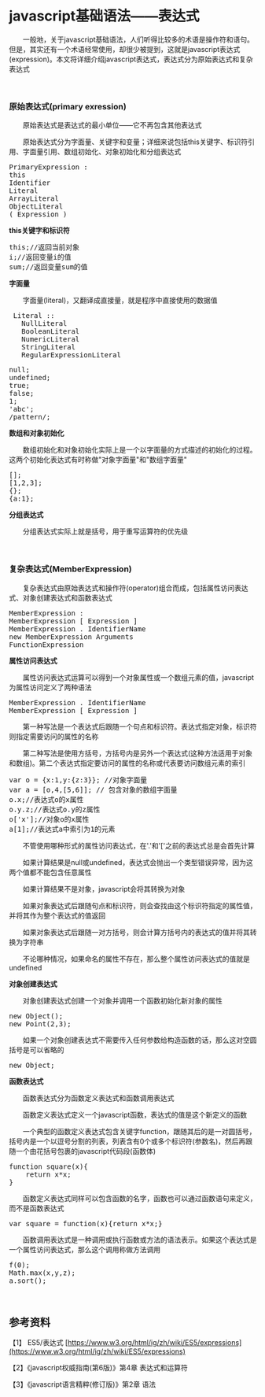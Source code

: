 # javascript基础语法——表达式

&emsp;&emsp;一般地，关于javascript基础语法，人们听得比较多的术语是操作符和语句。但是，其实还有一个术语经常使用，却很少被提到，这就是javascript表达式(expression)。本文将详细介绍javascript表达式，表达式分为原始表达式和复杂表达式

&nbsp;

### 原始表达式(primary exression)

&emsp;&emsp;原始表达式是表达式的最小单位&mdash;&mdash;它不再包含其他表达式

&emsp;&emsp;原始表达式分为字面量、关键字和变量；详细来说包括this关键字、标识符引用、字面量引用、数组初始化、对象初始化和分组表达式

<div>
<pre>PrimaryExpression : 
this 
Identifier 
Literal 
ArrayLiteral 
ObjectLiteral 
( Expression )</pre>
</div>

**this关键字和标识符**

<div>
<pre>this;//返回当前对象
i;//返回变量i的值
sum;//返回变量sum的值</pre>
</div>

**字面量**

&emsp;&emsp;字面量(literal)，又翻译成直接量，就是程序中直接使用的数据值

<div>
<pre> Literal ::
   NullLiteral
   BooleanLiteral
   NumericLiteral
   StringLiteral 
   RegularExpressionLiteral</pre>
</div>
<div>
<pre>null;
undefined;
true;
false;
1;
'abc';
/pattern/;</pre>
</div>

**数组和对象初始化**

&emsp;&emsp;数组初始化和对象初始化实际上是一个以字面量的方式描述的初始化的过程。这两个初始化表达式有时称做"对象字面量"和"数组字面量"

<div>
<pre>[];
[1,2,3];
{};
{a:1};</pre>
</div>

**分组表达式**

&emsp;&emsp;分组表达式实际上就是括号，用于重写运算符的优先级

&nbsp;

### 复杂表达式(MemberExpression)

&emsp;&emsp;复杂表达式由原始表达式和操作符(operator)组合而成，包括属性访问表达式、对象创建表达式和函数表达式

<div>
<pre>MemberExpression : 
MemberExpression [ Expression ] 
MemberExpression . IdentifierName 
new MemberExpression Arguments
FunctionExpression </pre>
</div>

**属性访问表达式**

&emsp;&emsp;属性访问表达式运算可以得到一个对象属性或一个数组元素的值，javascript为属性访问定义了两种语法

<div>
<pre>MemberExpression . IdentifierName 
MemberExpression [ Expression ] </pre>
</div>

&emsp;&emsp;第一种写法是一个表达式后跟随一个句点和标识符。表达式指定对象，标识符则指定需要访问的属性的名称

&emsp;&emsp;第二种写法是使用方括号，方括号内是另外一个表达式(这种方法适用于对象和数组)。第二个表达式指定要访问的属性的名称或代表要访问数组元素的索引

<div>
<pre>var o = {x:1,y:{z:3}}; //对象字面量
var a = [o,4,[5,6]]; // 包含对象的数组字面量
o.x;//表达式o的x属性
o.y.z;//表达式o.y的z属性
o['x'];//对象o的x属性
a[1];//表达式a中索引为1的元素</pre>
</div>

&emsp;&emsp;不管使用哪种形式的属性访问表达式，在'.'和'['之前的表达式总是会首先计算

&emsp;&emsp;如果计算结果是null或undefined，表达式会抛出一个类型错误异常，因为这两个值都不能包含任意属性

&emsp;&emsp;如果计算结果不是对象，javascript会将其转换为对象

&emsp;&emsp;如果对象表达式后跟随句点和标识符，则会查找由这个标识符指定的属性值，并将其作为整个表达式的值返回

&emsp;&emsp;如果对象表达式后跟随一对方括号，则会计算方括号内的表达式的值并将其转换为字符串

&emsp;&emsp;不论哪种情况，如果命名的属性不存在，那么整个属性访问表达式的值就是undefined

**对象创建表达式**

&emsp;&emsp;对象创建表达式创建一个对象并调用一个函数初始化新对象的属性

<div>
<pre>new Object();
new Point(2,3);</pre>
</div>

&emsp;&emsp;如果一个对象创建表达式不需要传入任何参数给构造函数的话，那么这对空圆括号是可以省略的

<div>
<pre>new Object;</pre>
</div>

**函数表达式**

&emsp;&emsp;函数表达式分为函数定义表达式和函数调用表达式

&emsp;&emsp;函数定义表达式定义一个javascript函数，表达式的值是这个新定义的函数

&emsp;&emsp;一个典型的函数定义表达式包含关键字function，跟随其后的是一对圆括号，括号内是一个以逗号分割的列表，列表含有0个或多个标识符(参数名)，然后再跟随一个由花括号包裹的javascript代码段(函数体)

<div>
<pre>function square(x){
    return x*x;
}</pre>
</div>

&emsp;&emsp;函数定义表达式同样可以包含函数的名字，函数也可以通过函数语句来定义，而不是函数表达式

<div>
<pre>var square = function(x){return x*x;}</pre>
</div>

&emsp;&emsp;函数调用表达式是一种调用或执行函数或方法的语法表示。如果这个表达式是一个属性访问表达式，那么这个调用称做方法调用

<div>
<pre>f(0);
Math.max(x,y,z);
a.sort();</pre>
</div>

&nbsp;

## 参考资料

【1】 ES5/表达式 [https://www.w3.org/html/ig/zh/wiki/ES5/expressions](https://www.w3.org/html/ig/zh/wiki/ES5/expressions)

【2】《javascript权威指南(第6版)》第4章 表达式和运算符

【3】《javascript语言精粹(修订版)》第2章 语法
